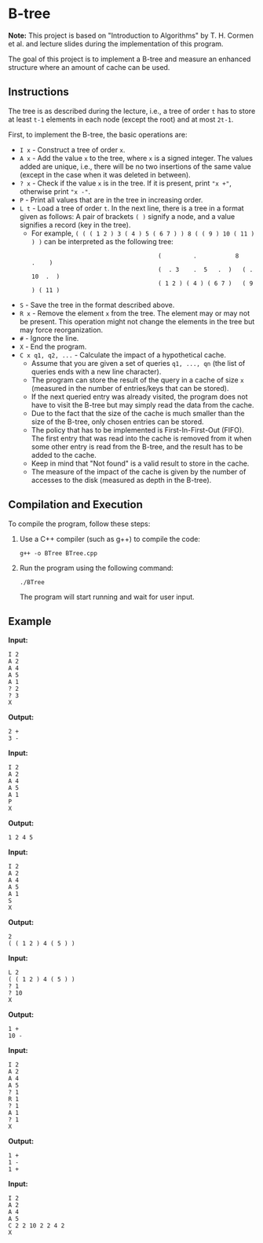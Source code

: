 # B-tree

**Note:** This project is based on "Introduction to Algorithms" by T. H. Cormen et al. and lecture slides during the implementation of this program.

The goal of this project is to implement a B-tree and measure an enhanced structure where an amount of cache can be used.

## Instructions

The tree is as described during the lecture, i.e., a tree of order `t` has to store at least `t-1` elements in each node (except the root) and at most `2t-1`.

First, to implement the B-tree, the basic operations are:

- `I x` - Construct a tree of order `x`.
- `A x` - Add the value `x` to the tree, where `x` is a signed integer. The values added are unique, i.e., there will be no two insertions of the same value (except in the case when it was deleted in between).
- `? x` - Check if the value `x` is in the tree. If it is present, print `"x +"`, otherwise print `"x -"`.
- `P` - Print all values that are in the tree in increasing order.
- `L t` - Load a tree of order `t`. In the next line, there is a tree in a format given as follows: A pair of brackets `( )` signify a node, and a value signifies a record (key in the tree).
  - For example, `( ( ( 1 2 ) 3 ( 4 ) 5 ( 6 7 ) ) 8 ( ( 9 ) 10 ( 11 ) ) )` can be interpreted as the following tree:
    ```
                                        (         .           8       .    )
                                        (  . 3    .  5   .  )   ( . 10  .  )
                                        ( 1 2 ) ( 4 ) ( 6 7 )   ( 9 ) ( 11 )
    ```
- `S` - Save the tree in the format described above.
- `R x` - Remove the element `x` from the tree. The element may or may not be present. This operation might not change the elements in the tree but may force reorganization.
- `#` - Ignore the line.
- `X` - End the program.
- `C x q1, q2, ...` - Calculate the impact of a hypothetical cache.
  - Assume that you are given a set of queries `q1, ..., qn` (the list of queries ends with a new line character).
  - The program can store the result of the query in a cache of size `x` (measured in the number of entries/keys that can be stored).
  - If the next queried entry was already visited, the program does not have to visit the B-tree but may simply read the data from the cache.
  - Due to the fact that the size of the cache is much smaller than the size of the B-tree, only chosen entries can be stored.
  - The policy that has to be implemented is First-In-First-Out (FIFO). The first entry that was read into the cache is removed from it when some other entry is read from the B-tree, and the result has to be added to the cache.
  - Keep in mind that "Not found" is a valid result to store in the cache.
  - The measure of the impact of the cache is given by the number of accesses to the disk (measured as depth in the B-tree).


## Compilation and Execution

To compile the program, follow these steps:

1. Use a C++ compiler (such as g++) to compile the code:

   ```shell
   g++ -o BTree BTree.cpp
   ```

2. Run the program using the following command:

   ```shell
   ./BTree
   ```

   The program will start running and wait for user input.


## Example

**Input:**
```
I 2
A 2
A 4
A 5
A 1
? 2
? 3
X
```

**Output:**
```
2 +
3 -
```

**Input:**
```
I 2
A 2
A 4
A 5
A 1
P
X
```

**Output:**
```
1 2 4 5
```

**Input:**
```
I 2
A 2
A 4
A 5
A 1
S
X
```

**Output:**
```
2
( ( 1 2 ) 4 ( 5 ) )
```

**Input:**
```
L 2
( ( 1 2 ) 4 ( 5 ) )
? 1
? 10
X
```

**Output:**
```
1 +
10 -
```

**Input:**
```
I 2
A 2
A 4
A 5
? 1
R 1
? 1
A 1
? 1
X
```

**Output:**
```
1 +
1 -
1 +
```

**Input:**
```
I 2
A 2
A 4
A 5
C 2 2 10 2 2 4 2
X
```
